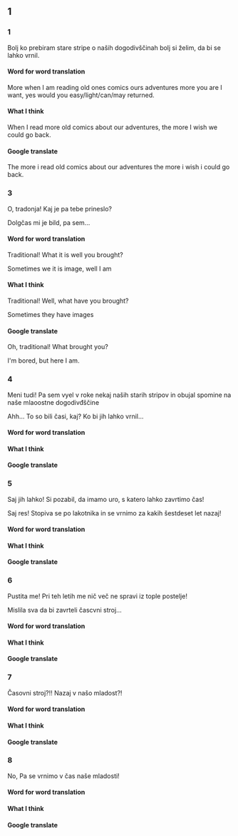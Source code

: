 ## 1

### 1

Bolj ko prebiram stare stripe o naših dogodivščinah bolj si želim, da bi se lahko vrnil.

#### Word for word translation

More when I am reading old ones comics ours adventures more you are I want, yes would you easy/light/can/may returned.

#### What I think

When I read more old comics about our adventures, the more I wish we could go back.

#### Google translate

The more i read old comics about our adventures the more i wish i could go back.

### 3

O, tradonja! Kaj je pa tebe prineslo?

Dolgčas mi je bild, pa sem...

#### Word for word translation

Traditional! What it is well you brought?

Sometimes we it is image, well I am

#### What I think

Traditional! Well, what have you brought?

Sometimes they have images

#### Google translate

Oh, traditional! What brought you?

I'm bored, but here I am.

### 4

Meni tudi! Pa sem vyel v roke nekaj naših starih stripov in obujal spomine na naše mlaoostne dogodivđščine

Ahh... To so bili časi, kaj? Ko bi jih lahko vrnil...

#### Word for word translation

#### What I think

#### Google translate


### 5

Saj jih lahko! Si pozabil, da imamo uro, s katero lahko zavrtimo čas!

Saj res! Stopiva se po lakotnika in se vrnimo za kakih šestdeset let nazaj!

#### Word for word translation

#### What I think

#### Google translate


### 6

Pustita me! Pri teh letih me nič več ne spravi iz tople postelje! 

Mislila sva da bi zavrteli čascvni stroj...

#### Word for word translation

#### What I think

#### Google translate


### 7

Časovni stroj?!! Nazaj v našo mladost?!

#### Word for word translation

#### What I think

#### Google translate


### 8

No, Pa se vrnimo v čas naše mladosti!

#### Word for word translation

#### What I think

#### Google translate



